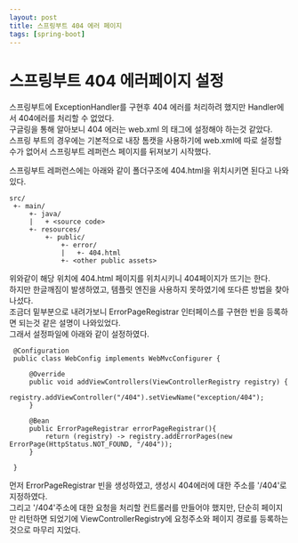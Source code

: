 ```yaml
---
layout: post
title: 스프링부트 404 에러 페이지
tags: [spring-boot]
---
```


# 스프링부트 404 에러페이지 설정

스프링부트에 ExceptionHandler를 구현후 404 에러를 처리하려 했지만 Handler에서 404에러를 처리할 수 없었다.  
구글링을 통해 알아보니 404 에러는 web.xml 의 <error-page> 태그에 설정해야 하는것 같았다.   
스프링 부트의 경우에는 기본적으로 내장 톰캣을 사용하기에 web.xml에 따로 설정할 수가 없어서 스프링부트 레퍼런스 페이지를 뒤져보기 시작했다.   

스프링부트 레퍼런스에는 아래와 같이 폴더구조에 404.html을 위치시키면 된다고 나와있다.   
```
src/
 +- main/
     +- java/
     |   + <source code>
     +- resources/
         +- public/
             +- error/
             |   +- 404.html
             +- <other public assets>
```   
위와같이 해당 위치에 404.html 페이지를 위치시키니 404페이지가 뜨기는 한다.  
하지만 한글깨짐이 발생하였고, 템플릿 엔진을 사용하지 못하였기에 또다른 방법을 찾아나섰다.   
조금더 밑부분으로 내려가보니 ErrorPageRegistrar 인터페이스를 구현한 빈을 등록하면 되는것 같은 설명이 나와있었다.   
그래서 설정파일에 아래와 같이 설정하였다.   
```
 @Configuration
 public class WebConfig implements WebMvcConfigurer {
     
     @Override
     public void addViewControllers(ViewControllerRegistry registry) {
         registry.addViewController("/404").setViewName("exception/404");
     }
     
     @Bean
     public ErrorPageRegistrar errorPageRegistrar(){
         return (registry) -> registry.addErrorPages(new ErrorPage(HttpStatus.NOT_FOUND, "/404"));
     }
     
 }
```   
먼저 ErrorPageRegistrar 빈을 생성하였고, 생성시 404에러에 대한 주소를 '/404'로 지정하였다.   
그리고 '/404'주소에 대한 요청을 처리할 컨트롤러를 만들어야 했지만, 단순히 페이지만 리턴하면 되었기에 ViewControllerRegistry에 요청주소와 페이지 경로를 등록하는것으로 마무리 지었다.   
 